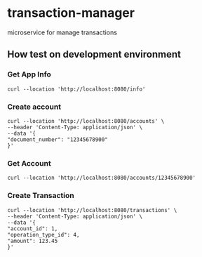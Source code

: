 # transaction-manager
microservice for manage transactions


## How test on development environment

### Get App Info
```
curl --location 'http://localhost:8080/info'
```

### Create account
```
curl --location 'http://localhost:8080/accounts' \
--header 'Content-Type: application/json' \
--data '{
"document_number": "12345678900"
}'
```

### Get Account
```
curl --location 'http://localhost:8080/accounts/12345678900'
```

### Create Transaction
```
curl --location 'http://localhost:8080/transactions' \
--header 'Content-Type: application/json' \
--data '{
"account_id": 1,
"operation_type_id": 4,
"amount": 123.45
}'
```